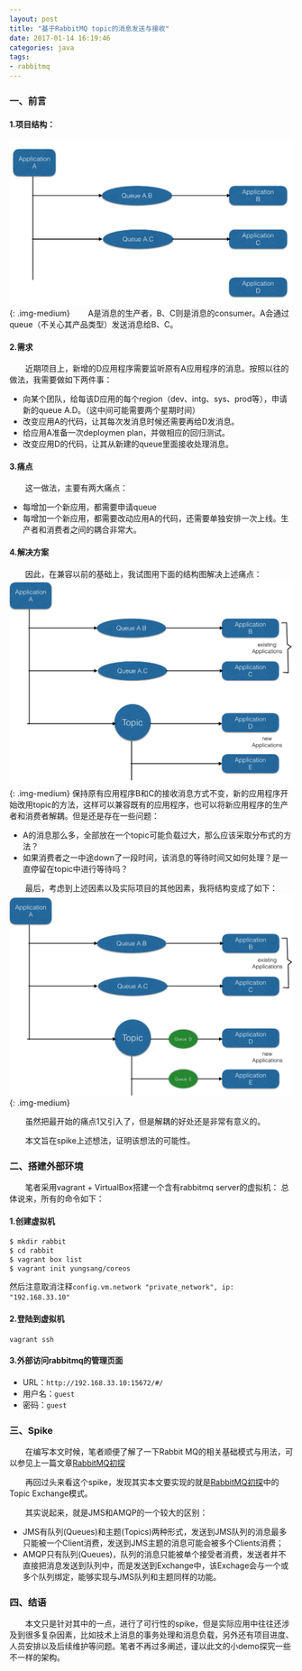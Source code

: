 ```yaml
---
layout: post
title: "基于RabbitMQ topic的消息发送与接收"
date: 2017-01-14 16:19:46
categories: java
tags: 
- rabbitmq
---
```

### 一、前言

#### 1.项目结构：
![](/assets/img/rabbit-1.png){: .img-medium}
　　A是消息的生产者，B、C则是消息的consumer。A会通过queue（不关心其产品类型）发送消息给B、C。

#### 2.需求
　　近期项目上，新增的D应用程序需要监听原有A应用程序的消息。按照以往的做法，我需要做如下两件事：
* 向某个团队，给每该D应用的每个region（dev、intg、sys、prod等），申请新的queue A.D。（这中间可能需要两个星期时间）
* 改变应用A的代码，让其每次发消息时候还需要再给D发消息。
* 给应用A准备一次deploymen plan，并做相应的回归测试。
* 改变应用D的代码，让其从新建的queue里面接收处理消息。

#### 3.痛点
　　这一做法，主要有两大痛点：
* 每增加一个新应用，都需要申请queue
* 每增加一个新应用，都需要改动应用A的代码，还需要单独安排一次上线。生产者和消费者之间的耦合非常大。

#### 4.解决方案
　　因此，在兼容以前的基础上，我试图用下面的结构图解决上述痛点：
![](/assets/img/rabbit-2.png){: .img-medium}
保持原有应用程序B和C的接收消息方式不变，新的应用程序开始改用topic的方法，这样可以兼容既有的应用程序，也可以将新应用程序的生产者和消费者解耦。但是还是存在一些问题：
* A的消息那么多，全部放在一个topic可能负载过大，那么应该采取分布式的方法？
* 如果消费者之一中途down了一段时间，该消息的等待时间又如何处理？是一直停留在topic中进行等待吗？

　　最后，考虑到上述因素以及实际项目的其他因素，我将结构变成了如下：
![](/assets/img/rabbit-3.png){: .img-medium}

　　虽然把最开始的痛点1又引入了，但是解耦的好处还是非常有意义的。

　　本文旨在spike上述想法，证明该想法的可能性。

### 二、搭建外部环境
　　笔者采用vagrant + VirtualBox搭建一个含有rabbitmq server的虚拟机：
总体说来，所有的命令如下：

#### 1.创建虚拟机
```
$ mkdir rabbit
$ cd rabbit
$ vagrant box list
$ vagrant init yungsang/coreos
```
然后注意取消注释`config.vm.network "private_network", ip: "192.168.33.10"`
 
#### 2.登陆到虚拟机
```
vagrant ssh
```

#### 3.外部访问rabbitmq的管理页面
* URL：`http://192.168.33.10:15672/#/`  
* 用户名：`guest`  
* 密码：`guest`  

### 三、Spike
　　在编写本文时候，笔者顺便了解了一下Rabbit MQ的相关基础模式与用法，可以参见上一篇文章[RabbitMQ初探](http://zhangyuyu.github.io/rabbitmq/)

　　再回过头来看这个spike，发现其实本文要实现的就是[RabbitMQ初探](http://zhangyuyu.github.io/rabbitmq/)中的Topic Exchange模式。

　　其实说起来，就是JMS和AMQP的一个较大的区别：
- JMS有队列(Queues)和主题(Topics)两种形式，发送到JMS队列的消息最多只能被一个Client消费，发送到JMS主题的消息可能会被多个Clients消费；
- AMQP只有队列(Queues)，队列的消息只能被单个接受者消费，发送者并不直接把消息发送到队列中，而是发送到Exchange中，该Exchage会与一个或多个队列绑定，能够实现与JMS队列和主题同样的功能。

### 四、结语
　　本文只是针对其中的一点，进行了可行性的spike，但是实际应用中往往还涉及到很多复杂因素，比如技术上消息的事务处理和消息负载，另外还有项目进度、人员安排以及后续维护等问题。笔者不再过多阐述，谨以此文的小demo探究一些不一样的架构。

